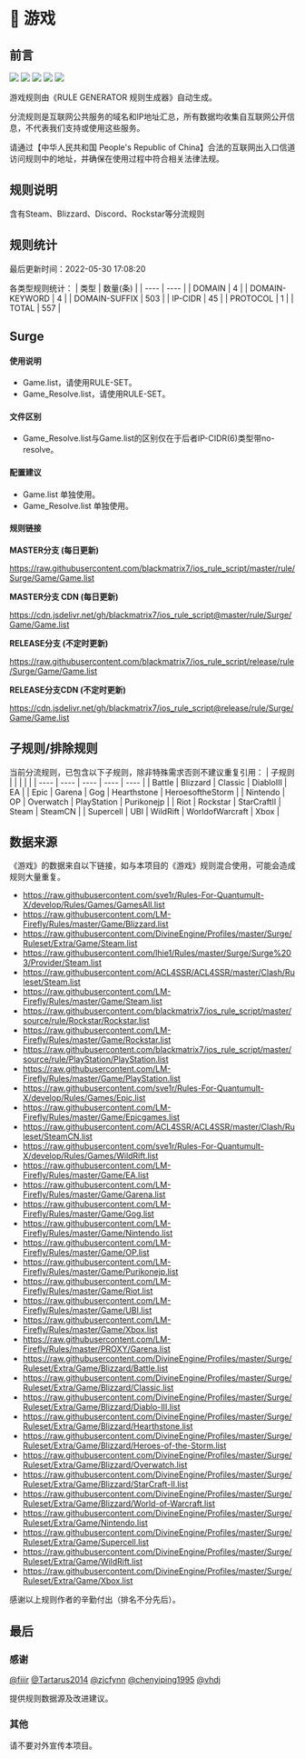 # 🧸 游戏

## 前言

![](https://shields.io/badge/-移除重复规则-ff69b4) ![](https://shields.io/badge/-DOMAIN与DOMAIN--SUFFIX合并-green) ![](https://shields.io/badge/-DOMAIN--SUFFIX间合并-critical) ![](https://shields.io/badge/-DOMAIN--SUFFIX与DOMAIN--KEYWORD合并-blue) ![](https://shields.io/badge/-IP--CIDR(6)合并-blueviolet) 

游戏规则由《RULE GENERATOR 规则生成器》自动生成。

分流规则是互联网公共服务的域名和IP地址汇总，所有数据均收集自互联网公开信息，不代表我们支持或使用这些服务。

请通过【中华人民共和国 People's Republic of China】合法的互联网出入口信道访问规则中的地址，并确保在使用过程中符合相关法律法规。

## 规则说明
含有Steam、Blizzard、Discord、Rockstar等分流规则

## 规则统计

最后更新时间：2022-05-30 17:08:20

各类型规则统计：
| 类型 | 数量(条)  | 
| ---- | ----  |
| DOMAIN | 4  | 
| DOMAIN-KEYWORD | 4  | 
| DOMAIN-SUFFIX | 503  | 
| IP-CIDR | 45  | 
| PROTOCOL | 1  | 
| TOTAL | 557  | 


## Surge 

#### 使用说明
- Game.list，请使用RULE-SET。
- Game_Resolve.list，请使用RULE-SET。

#### 文件区别
- Game_Resolve.list与Game.list的区别仅在于后者IP-CIDR(6)类型带no-resolve。

#### 配置建议
- Game.list 单独使用。
- Game_Resolve.list 单独使用。

#### 规则链接
**MASTER分支 (每日更新)**

https://raw.githubusercontent.com/blackmatrix7/ios_rule_script/master/rule/Surge/Game/Game.list

**MASTER分支 CDN (每日更新)**

https://cdn.jsdelivr.net/gh/blackmatrix7/ios_rule_script@master/rule/Surge/Game/Game.list

**RELEASE分支 (不定时更新)**

https://raw.githubusercontent.com/blackmatrix7/ios_rule_script/release/rule/Surge/Game/Game.list

**RELEASE分支CDN (不定时更新)**

https://cdn.jsdelivr.net/gh/blackmatrix7/ios_rule_script@release/rule/Surge/Game/Game.list

## 子规则/排除规则

当前分流规则，已包含以下子规则，除非特殊需求否则不建议重复引用：
| 子规则  |  |  |  |  | 
| ---- | ---- | ---- | ---- | ----  |
| Battle | Blizzard | Classic | DiabloIII | EA  | 
| Epic | Garena | Gog | Hearthstone | HeroesoftheStorm  | 
| Nintendo | OP | Overwatch | PlayStation | Purikonejp  | 
| Riot | Rockstar | StarCraftII | Steam | SteamCN  | 
| Supercell | UBI | WildRift | WorldofWarcraft | Xbox  | 


## 数据来源

《游戏》的数据来自以下链接，如与本项目的《游戏》规则混合使用，可能会造成规则大量重复。

- https://raw.githubusercontent.com/sve1r/Rules-For-Quantumult-X/develop/Rules/Games/GamesAll.list
- https://raw.githubusercontent.com/LM-Firefly/Rules/master/Game/Blizzard.list
- https://raw.githubusercontent.com/DivineEngine/Profiles/master/Surge/Ruleset/Extra/Game/Steam.list
- https://raw.githubusercontent.com/lhie1/Rules/master/Surge/Surge%203/Provider/Steam.list
- https://raw.githubusercontent.com/ACL4SSR/ACL4SSR/master/Clash/Ruleset/Steam.list
- https://raw.githubusercontent.com/LM-Firefly/Rules/master/Game/Steam.list
- https://raw.githubusercontent.com/blackmatrix7/ios_rule_script/master/source/rule/Rockstar/Rockstar.list
- https://raw.githubusercontent.com/LM-Firefly/Rules/master/Game/Rockstar.list
- https://raw.githubusercontent.com/blackmatrix7/ios_rule_script/master/source/rule/PlayStation/PlayStation.list
- https://raw.githubusercontent.com/LM-Firefly/Rules/master/Game/PlayStation.list
- https://raw.githubusercontent.com/sve1r/Rules-For-Quantumult-X/develop/Rules/Games/Epic.list
- https://raw.githubusercontent.com/LM-Firefly/Rules/master/Game/Epicgames.list
- https://raw.githubusercontent.com/ACL4SSR/ACL4SSR/master/Clash/Ruleset/SteamCN.list
- https://raw.githubusercontent.com/sve1r/Rules-For-Quantumult-X/develop/Rules/Games/WildRift.list
- https://raw.githubusercontent.com/LM-Firefly/Rules/master/Game/EA.list
- https://raw.githubusercontent.com/LM-Firefly/Rules/master/Game/Garena.list
- https://raw.githubusercontent.com/LM-Firefly/Rules/master/Game/Gog.list
- https://raw.githubusercontent.com/LM-Firefly/Rules/master/Game/Nintendo.list
- https://raw.githubusercontent.com/LM-Firefly/Rules/master/Game/OP.list
- https://raw.githubusercontent.com/LM-Firefly/Rules/master/Game/Purikonejp.list
- https://raw.githubusercontent.com/LM-Firefly/Rules/master/Game/Riot.list
- https://raw.githubusercontent.com/LM-Firefly/Rules/master/Game/UBI.list
- https://raw.githubusercontent.com/LM-Firefly/Rules/master/Game/Xbox.list
- https://raw.githubusercontent.com/LM-Firefly/Rules/master/PROXY/Garena.list
- https://raw.githubusercontent.com/DivineEngine/Profiles/master/Surge/Ruleset/Extra/Game/Blizzard/Battle.list
- https://raw.githubusercontent.com/DivineEngine/Profiles/master/Surge/Ruleset/Extra/Game/Blizzard/Classic.list
- https://raw.githubusercontent.com/DivineEngine/Profiles/master/Surge/Ruleset/Extra/Game/Blizzard/Diablo-III.list
- https://raw.githubusercontent.com/DivineEngine/Profiles/master/Surge/Ruleset/Extra/Game/Blizzard/Hearthstone.list
- https://raw.githubusercontent.com/DivineEngine/Profiles/master/Surge/Ruleset/Extra/Game/Blizzard/Heroes-of-the-Storm.list
- https://raw.githubusercontent.com/DivineEngine/Profiles/master/Surge/Ruleset/Extra/Game/Blizzard/Overwatch.list
- https://raw.githubusercontent.com/DivineEngine/Profiles/master/Surge/Ruleset/Extra/Game/Blizzard/StarCraft-II.list
- https://raw.githubusercontent.com/DivineEngine/Profiles/master/Surge/Ruleset/Extra/Game/Blizzard/World-of-Warcraft.list
- https://raw.githubusercontent.com/DivineEngine/Profiles/master/Surge/Ruleset/Extra/Game/Nintendo.list
- https://raw.githubusercontent.com/DivineEngine/Profiles/master/Surge/Ruleset/Extra/Game/Supercell.list
- https://raw.githubusercontent.com/DivineEngine/Profiles/master/Surge/Ruleset/Extra/Game/WildRift.list
- https://raw.githubusercontent.com/DivineEngine/Profiles/master/Surge/Ruleset/Extra/Game/Xbox.list


感谢以上规则作者的辛勤付出（排名不分先后）。

## 最后

### 感谢

[@fiiir](https://github.com/fiiir) [@Tartarus2014](https://github.com/Tartarus2014) [@zjcfynn](https://github.com/zjcfynn) [@chenyiping1995](https://github.com/chenyiping1995) [@vhdj](https://github.com/vhdj)

提供规则数据源及改进建议。

### 其他

请不要对外宣传本项目。